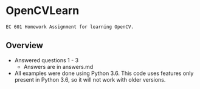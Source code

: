 # OpenCVLearn

    EC 601 Homework Assignment for learning OpenCV.


## Overview

* Answered questions 1 - 3
    * Answers are in answers.md
* All examples were done using Python 3.6. This code uses features only present in Python 3.6, so it will not work with older versions.